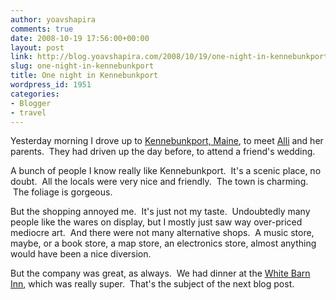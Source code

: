 ```yaml
---
author: yoavshapira
comments: true
date: 2008-10-19 17:56:00+00:00
layout: post
link: http://blog.yoavshapira.com/2008/10/19/one-night-in-kennebunkport/
slug: one-night-in-kennebunkport
title: One night in Kennebunkport
wordpress_id: 1951
categories:
- Blogger
- travel
---
```


Yesterday morning I drove up to [Kennebunkport, Maine](http://www.kennebunkport.org/), to meet [Alli](http://allisonshapira.com) and her parents.  They had driven up the day before, to attend a friend's wedding.

  


A bunch of people I know really like Kennebunkport.  It's a scenic place, no doubt.  All the locals were very nice and friendly.  The town is charming.  The foliage is gorgeous.

  


But the shopping annoyed me.  It's just not my taste.  Undoubtedly many people like the wares on display, but I mostly just saw way over-priced mediocre art.  And there were not many alternative shops.  A music store, maybe, or a book store, a map store, an electronics store, almost anything would have been a nice diversion.

  


But the company was great, as always.  We had dinner at the [White Barn Inn](http://www.whitebarninn.com/Content_Common/pg-kennebunkport-maine-restaurants-fine-dining.seo), which was really super.  That's the subject of the next blog post.

  

